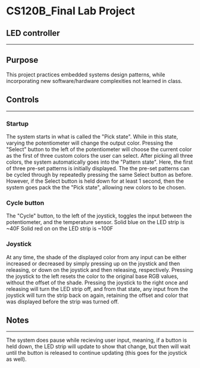# CS120B_Final Lab Project
## LED controller
---
## Purpose
This project practices embedded systems design patterns, while incorporating new software/hardware complexities not learned in class.

## Controls
---
### Startup
The system starts in what is called the "Pick state". While in this state, varying the potentiometer will change the output color.
Pressing the "Select" button to the left of the potentiometer will choose the current color as the first of three custom colors the user can select.
After picking all three colors, the system automatically goes into the "Pattern state". Here, the first of three pre-set patterns is initially displayed. The the pre-set patterns can be cycled through by repeatedly pressing the same Select button as before. However, if the Select button is held down for at least 1 second, then the system goes pack the the "Pick state", allowing new colors to be chosen.
### Cycle button
The "Cycle" button, to the left of the joystick, toggles the input between the potentiometer, and the temperature sensor.
Solid blue on the LED strip is ~40F
Solid red on on the LED strip is ~100F
### Joystick
At any time, the shade of the displayed color from any input can be either increased or decreased by simply pressing up on the joystick and then releasing, or down on the joystick and then releasing, respectively. Pressing the joystick to the left resets the color to the original base RGB values, without the offset of the shade. 
Pressing the joystick to the right once and releasing will turn the LED strip off, and from that state, any input from the joystick will turn the strip back on again, retaining the offset and color that was displayed before the strip was turned off.

## Notes
---
The system does pause while recieving user input, meaning, if a button is held down, the LED strip will update to show that change, but then will wait until the button is released to continue updating (this goes for the joystick as well).
